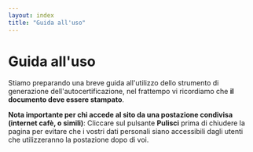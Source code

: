 ```yaml
---
layout: index
title: "Guida all'uso"
---
```

<div class="px-3 py-3 pt-md-5 pb-md-4 mx-auto text-justify">
    <h1>Guida all'uso</h1>
    <p>Stiamo preparando una breve guida all'utilizzo dello strumento di generazione dell'autocertificazione, nel frattempo vi ricordiamo che <strong>il documento deve essere stampato</strong>.</p>
    <p><strong>Nota importante per chi accede al sito da una postazione condivisa (internet cafè, o simili)</strong>: Cliccare sul pulsante <b>Pulisci</b> prima di chiudere la pagina per evitare che i vostri dati personali siano accessibili dagli utenti che utilizzeranno la postazione dopo di voi.</p> 
</div>